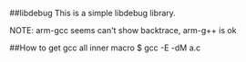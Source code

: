 ##libdebug
This is a simple libdebug library.

NOTE: arm-gcc seems can't show backtrace, arm-g++ is ok

##How to get gcc all inner macro
$ gcc -E -dM a.c
